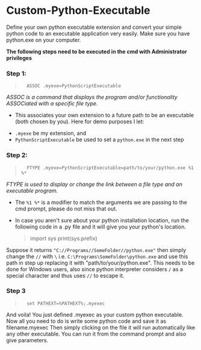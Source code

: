 # Custom-Python-Executable
Define your own python executable extension and convert your simple python code to an executable application very easily. Make sure you have python.exe on your computer.

**The following steps need to be executed in the cmd with Administrator privileges**

### Step 1:

> ```
>   ASSOC .myexe=PythonScriptExecutable
> ```

*ASSOC is a command that displays the program and/or functionality ASSOCiated with a specific file type.* 
* This associates your own extension to a future path to be an executable (both chosen by you). Here for demo purposes I let:

-   `.myexe`  be my extension, and
-   `PythonScriptExecutable`  be used to set a  `python.exe`  in the next step

### Step 2:

> ```
>   FTYPE .myexe=PythonScriptExecutable=path/to/your/python.exe %1 %*
> ```

*FTYPE is used to display or change the link between a file type and an executable program.* 
* The `%1 %*` is a modifier to match the arguments we are passing to the cmd prompt, please do not miss that out. 
* In case you aren't sure about your python installation location, run the following code in a .py file and it will give you your python's location.
    
    > import sys
    >    print(sys.prefix)
    
Suppose it returns `"C://Programs//SomeFolder//python.exe"`  then simply change the  `//`  with  `\` i.e.  `C:\Programs\SomeFolder\python.exe`  and use this path in step up replacing it with "path/to/your/python.exe". This needs to be done for Windows users, also since python interpreter considers `/` as a special character and thus uses `//` to escape it.

### Step 3

> ```
>   set PATHEXT=%PATHEXT%;.myexec
> ```

And voila! You just defined .myexec as your custom python executable. Now all you need to do is write some python code and save it as filename.myexec
Then simply clicking on the file it will run automatically like any other executable. You can run it from the command prompt and also give parameters.
